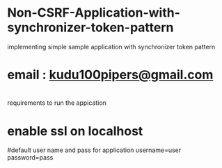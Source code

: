 # Non-CSRF-Application-with-synchronizer-token-pattern
implementing simple sample application with synchronizer token pattern 
# email : kudu100pipers@gmail.com
#



requirements to run the appication
# enable ssl on localhost
#default user name and pass for application
  username=user
  password=pass
